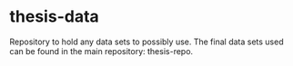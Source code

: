 # thesis-data
Repository to hold any data sets to possibly use. The final data sets used can be found in the main repository: thesis-repo.
